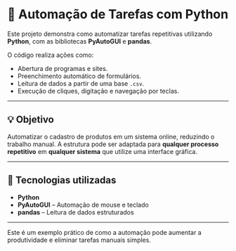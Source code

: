 # 🤖 Automação de Tarefas com Python

Este projeto demonstra como automatizar tarefas repetitivas utilizando **Python**, com as bibliotecas **PyAutoGUI** e **pandas**.

O código realiza ações como:

- Abertura de programas e sites.
- Preenchimento automático de formulários.
- Leitura de dados a partir de uma base `.csv`.
- Execução de cliques, digitação e navegação por teclas.

---

## 💡 Objetivo

Automatizar o cadastro de produtos em um sistema online, reduzindo o trabalho manual. A estrutura pode ser adaptada para **qualquer processo repetitivo** em **qualquer sistema** que utilize uma interface gráfica.

---

## 🔧 Tecnologias utilizadas

- **Python**
- **PyAutoGUI** – Automação de mouse e teclado
- **pandas** – Leitura de dados estruturados

---

Este é um exemplo prático de como a automação pode aumentar a produtividade e eliminar tarefas manuais simples.
